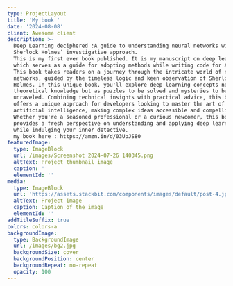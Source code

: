 ```yaml
---
type: ProjectLayout
title: 'My book '
date: '2024-08-08'
client: Awesome client
description: >-
  Deep Learning deciphered :A guide to understanding neural networks with
  Sherlock Holmes’ investigative approach.                                   
  This is my first ever book published. It is my manuscript on deep learning
  which serves as a guide for adopting methods while writing code for AI models.
  This book takes readers on a journey through the intricate world of neural
  networks, guided by the timeless logic and keen observation of Sherlock
  Holmes. In this unique book, you'll explore deep learning concepts not just as
  theoretical knowledge but as puzzles to be solved and mysteries to be
  unraveled. Combining technical insights with practical advice, this book
  offers a unique approach for developers looking to master the art of
  artificial intelligence, making complex ideas accessible and compelling.
  Whether you're a seasoned professional or a curious newcomer, this book
  provides a fresh perspective on understanding and applying deep learning, all
  while indulging your inner detective.                                     Buy
  my book here : https://amzn.in/d/03UpJS80  
featuredImage:
  type: ImageBlock
  url: /images/Screenshot 2024-07-26 140345.png
  altText: Project thumbnail image
  caption: ''
  elementId: ''
media:
  type: ImageBlock
  url: 'https://assets.stackbit.com/components/images/default/post-4.jpeg'
  altText: Project image
  caption: Caption of the image
  elementId: ''
addTitleSuffix: true
colors: colors-a
backgroundImage:
  type: BackgroundImage
  url: /images/bg2.jpg
  backgroundSize: cover
  backgroundPosition: center
  backgroundRepeat: no-repeat
  opacity: 100
---
```

